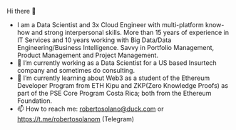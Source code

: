 Hi there 👋
- I am a Data Scientist and 3x Cloud Engineer with multi-platform know-how and strong interpersonal skills. More than 15 years of experience in IT Services and 10 years working with Big Data/Data Engineering/Business Intelligence. Savvy in Portfolio Management, Product Management and Project Management.
 - 🔭 I’m currently working as a Data Scientist for a US based Insurtech company and sometimes do consulting.
 - 🌱 I’m currently learning about Web3 as a student of the Ethereum Developer Program from ETH Kipu and ZKP(Zero Knowledge Proofs) as part of the PSE Core Program Costa Rica; both from the Ethereum Foundation.
 - 📫 How to reach me: robertosolano@duck.com or https://t.me/robertosolanom (Telegram)

<!--
**robertosolano/robertosolano** is a ✨ _special_ ✨ repository because its `README.md` (this file) appears on your GitHub profile.

Here are some ideas to get you started:

- 🔭 I’m currently working on ...
- 🌱 I’m currently learning ...
- 👯 I’m looking to collaborate on ...
- 🤔 I’m looking for help with ...
- 💬 Ask me about ...
- 📫 How to reach me: ...
- 😄 Pronouns: ...
- ⚡ Fun fact: ...
-->

